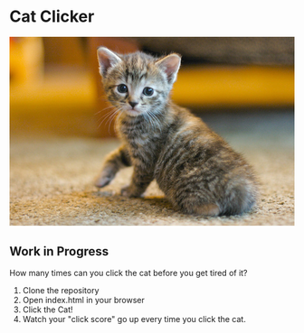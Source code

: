 # Cat Clicker

![Cat](img/cat.jpg)

## Work in Progress

How many times can you click the cat before you get tired of it?

1. Clone the repository
2. Open index.html in your browser
3. Click the Cat!
4. Watch your "click score" go up every time you click the cat.